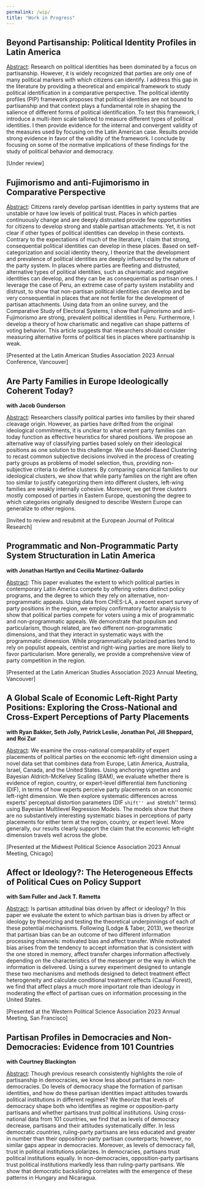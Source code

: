 ```yaml
---
permalink: /wip/
title: "Work in Progress"
---
```


## Beyond Partisanship: Political Identity Profiles in Latin America

<u>Abstract</u>: Research on political identities has been dominated by a focus on partisanship. However, it is widely recognized that parties are only one of many political markers with which citizens can identify. I address this gap in the literature by providing a theoretical and empirical framework to study political identification in a comparative perspective. The political identity profiles (PIP) framework proposes that political identities are not bound to partisanship and that context plays a fundamental role in shaping the salience of different forms of political identification. To test this framework, I introduce a multi-item scale tailored to measure different types of political identities. I then provide evidence for the internal and convergent validity of the measures used by focusing on the Latin American case. Results provide strong evidence in favor of the validity of the framework. I conclude by focusing on some of the normative implications of these findings for the study of political behavior and democracy.

[Under review]

## Fujimorismo and anti-Fujimorismo in Comparative Perspective

<u>Abstract</u>: Citizens rarely develop partisan identities in party systems that are unstable or have low levels of political trust. Places in which parties continuously change and are deeply distrusted provide few opportunities for citizens to develop strong and stable partisan attachments. Yet, it is not clear if other types of political identities can develop in these contexts. Contrary to the expectations of much of the literature, I claim that strong, consequential political identities can develop in these places. Based on self-categorization and social identity theory, I theorize that the development and prevalence of political identities are deeply influenced by the nature of the party system. In places where parties are fleeting and distrusted, alternative types of political identities, such as charismatic and negative identities can develop, and they can be as consequential as partisan ones. I leverage the case of Peru, an extreme case of party system instability and distrust, to show that non-partisan political identities can develop and be very consequential in places that are not fertile for the development of partisan attachments. Using data from an online survey, and the Comparative Study of Electoral Systems, I show that Fujimorismo and anti-Fujimorismo are strong, prevalent political identities in Peru. Furthermore, I develop a theory of how charismatic and negative can shape patterns of voting behavior. This article suggests that researchers should consider measuring alternative forms of political ties in places where partisanship is weak. 

[Presented at the Latin American Studies Association 2023 Annual Conference, Vancouver]

## Are Party Families in Europe Ideologically Coherent Today?

**with Jacob Gunderson**

<u>Abstract</u>: Researchers classify political parties into families by their shared cleavage origin. However, as parties have drifted from the original ideological commitments, it is unclear to what extent party families can today function as effective heuristics for shared positions. We propose an alternative way of classifying parties based solely on their ideological positions as one solution to this challenge. We use Model-Based Clustering to recast common subjective decisions involved in the process of creating party groups as problems of model selection, thus, providing non-subjective criteria to define clusters. By comparing canonical families to our ideological clusters, we show that while party families on the right are often too similar to justify categorizing them into different clusters, left-wing families are weakly internally cohesive. Moreover, we get three clusters mostly composed of parties in Eastern Europe, questioning the degree to which categories originally designed to describe Western Europe can generalize to other regions.

[Invited to review and resubmit at the European Journal of Political Research]

## Programmatic and Non-Programmatic Party System Structuration in Latin America

**with Jonathan Hartlyn and Cecilia Martínez-Gallardo**

<u>Abstract</u>: This paper evaluates the extent to which political parties in contemporary Latin America compete by offering voters distinct policy programs, and the degree to which they rely on alternative, non-programmatic appeals. Using data from CHES-LA, a recent expert survey of party positions in the region, we employ confirmatory factor analysis to show that political parties compete for voters using a mix of programmatic and non-programmatic appeals. We demonstrate that populism and particularism, though related, are two different non-programmatic dimensions, and that they interact in systematic ways with the programmatic dimension. While programmatically polarized parties tend to rely on populist appeals, centrist and right-wing parties are more likely to favor particularism. More generally, we provide a comprehensive view of party competition in the region.

[Presented at the Latin American Studies Association 2023 Annual Meeting, Vancouver]

## A Global Scale of Economic Left-Right Party Positions: Exploring the Cross-National and Cross-Expert Perceptions of Party Placements

**with Ryan Bakker, Seth Jolly, Patrick Leslie, Jonathan Pol, Jill Sheppard, and Roi Zur**

<u>Abstract</u>: We examine the cross-national comparability of expert placements of political parties on the economic left-right dimension using a novel data set that combines data from Europe, Latin America, Australia, Israel, Canada, and the United States. Using anchoring vignettes and Bayesian Aldrich-McKelvey Scaling (BAM), we evaluate whether there is evidence of region, country, or expert-level differential item functioning (DIF), in terms of how experts perceive party placements on an economic left-right dimension. We then explore systematic differences across experts' perceptual distortion parameters (DIF ``shift'' and ``stretch'' terms) using Bayesian Multilevel Regression Models. The models show that there are no substantively interesting systematic biases in perceptions of party placements for either term at the region, country, or expert level. More generally, our results clearly support the claim that the economic left-right dimension travels well across the globe.

[Presented at the Midwest Political Science Association 2023 Annual Meeting, Chicago]

## Affect or Ideology?: The Heterogeneous Effects of Political Cues on Policy Support

**with Sam Fuller and Jack T. Rametta**

<u>Abstract</u>: Is partisan attitudinal bias driven by affect or ideology? In this paper we evaluate the extent to which partisan bias is driven by affect or ideology by theorizing and testing the theoretical underpinnings of each of these potential mechanisms. Following (Lodge & Taber, 2013), we theorize that partisan bias can be an outcome of two different information processing channels: motivated bias and affect transfer.  While motivated bias arises from the tendency to accept information that is consistent with the one stored in memory, affect transfer charges information affectively depending on the characteristics of the messenger or the way in which the information is delivered. Using a survey experiment designed to untangle these two mechanisms and methods designed to detect treatment effect heterogeneity and calculate conditional treatment effects (Causal Forest), we find that affect plays a much more important role than ideology in moderating the effect of partisan cues on information processing in the United States.

[Presented at the Western Political Science Association 2023 Annual Meeting, San Francisco]

## Partisan Profiles in Democracies and Non-Democracies: Evidence from 101 Countries

**with Courtney Blackington**

<u>Abstract</u>: Though previous research consistently highlights the role of partisanship in democracies, we know less about partisans in non-democracies. Do levels of democracy shape the formation of partisan identities, and how do these partisan identities impact attitudes towards political institutions in different regimes? We theorize that levels of democracy shape both who identifies as regime or opposition-party partisans and whether partisans trust political institutions. Using cross-national data from 101 countries, we find that as levels of democracy decrease, partisans and their attitudes systematically differ. In less democratic countries, ruling-party partisans are less educated and greater in number than their opposition-party partisan counterparts; however, no similar gaps appear in democracies. Moreover, as levels of democracy fall, trust in political institutions polarizes. In democracies, partisans trust political institutions equally. In non-democracies, opposition-party partisans trust political institutions markedly less than ruling-party partisans. We show that democratic backsliding correlates with the emergence of these patterns in Hungary and Nicaragua. 